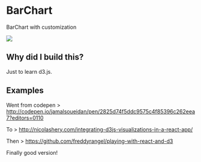 # BarChart

BarChart with customization

![](https://github.com/jamalsoueidan/react-application-library/blob/master/src/components/bar_chart/screenshot.png?raw=true)

## Why did I build this?

Just to learn d3.js.

## Examples

Went from codepen >
http://codepen.io/jamalsoueidan/pen/2825d74f5ddc9575c4f85396c262eea7?editors=0110

To >
http://nicolashery.com/integrating-d3js-visualizations-in-a-react-app/

Then >
https://github.com/freddyrangel/playing-with-react-and-d3

Finally good version!

